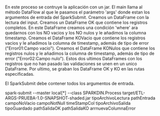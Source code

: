 En este proceso se contruye la aplicación con un jar.
El main llama al método DataFlow al que le pasamos el parámetro 'args' donde estan los argumentos de entrada del SparkSubmit.
Creamos un DataFrame con la lectura del input.
Creamos un DataFrame OK que contiene los registros completos. En este DataFrame creamos una condición 'where' ara quedarnos con los NO vacios y los NO nulos y 
le añadimos la columna timestamp.
Creamos el DataFrame KOVacio que contiene los registros vacios y le añadimos la columna de timestamp, además de tipo de error ("Error01:Campo vacio").
Creamos el DataFrame KONulos que contiene los registros nulos y le añadimos la columna de timestamp, además de tipo de error ("Error02:Campo nulo").
Estos dos ultimos DataFrames con los registros que no han pasado las validaciones se unen en un unico DataFrame.
Por ultimo, se graban los DataFrame OK y KO en las rutas especificadas.

El SparkSubmit debe contener todos los argumentos de entrada.

spark-submit --master local[*] --class SPARKDIN.Process target/ETL-ARGS-PRUEBA-1.0-SNAPSHOT-shaded.jar tipoArchivoLectura pathEntrada campoNoVacio campoNotNull
timeStampCol tipoArchivoSalida tipoGuardado pathSalidaOK pathSalidaKO arrnuevaColumnaError

